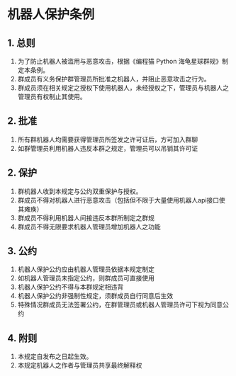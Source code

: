 # 机器人保护条例

## 1. 总则

1. 为了防止机器人被滥用与恶意攻击，根据《编程猫 Python 海龟星球群规》制定本条例。
2. 群成员有义务保护群管理员所批准之机器人，并阻止恶意攻击之行为。
3. 群成员须在相关规定之授权下使用机器人，未经授权之下，管理员与机器人之管理员有权制止其使用。

## 2. 批准

1. 所有群机器人均需要获得管理员所签发之许可证后，方可加入群聊
2. 如群管理员利用机器人违反本群之规定，管理员可以吊销其许可证

## 2. 保护

1. 群机器人收到本规定与公约双重保护与授权。
2. 群成员不得对机器人进行恶意攻击（包括但不限于大量使用机器人api接口使其瘫痪）
3. 群成员不得利用机器人间接违反本群所制定之群规
4. 群成员不得无限要求机器人管理员增加机器人之功能

## 3. 公约

1. 机器人保护公约应由机器人管理员依据本规定制定
2. 如机器人管理员未指定公约，则群成员可直接使用
3. 机器人保护公约不得与本群规定相违背
4. 机器人保护公约非强制性规定，须群成员自行同意后生效
5. 特殊情况群成员无法签署公约，在群管理员或机器人管理员许可下视为同意公约

## 4. 附则

1. 本规定自发布之日起生效。
2. 本规定机器人之作者与管理员共享最终解释权